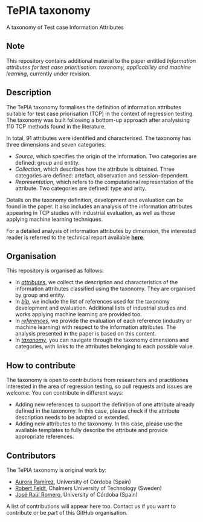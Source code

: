 # TePIA taxonomy
A taxonomy of Test case Information Attributes

## Note

This repository contains additional material to the paper entitled *Information attributes for test case prioritisation: taxonomy, applicability and machine learning*, currently under revision.

## Description

The TePIA taxonomy formalises the definition of information attributes suitable for test case priorisation (TCP) in the context of regression testing. The taxonomy was built following a bottom-up approach after analysising 110 TCP methods found in the literature. 

In total, 91 attributes were identified and characterised. The taxonomy has three dimensions and seven categories:

* *Source*, which specifies the origin of the information. Two categories are defined: group and entity.
* *Collection*, which describes how the attribute is obtained. Three categories are defined: artefact, observation and session-dependent.
* *Representation*, which refers to the computational representation of the attribute. Two categories are defined: type and arity.

Details on the taxonomy definition, development and evaluation can be found in the paper. It also includes an analysis of the information attributes appearing in TCP studies with industrial evaluation, as well as those applying machine learning techniques.  

For a detailed analysis of information attributes by dimension, the interested reader is referred to the technical report available [**here**](docs/tepia-taxonomy-tr.pdf).

## Organisation

This repository is organised as follows:

* In [*attributes*](attributes/README.md), we collect the description and characteristics of the information attributes classified using the taxonomy. They are organised by group and entity.
* In [*bib*](bib/README.md), we include the list of references used for the taxonomy development and evaluation. Additional lists of industrial studies and works applying machine learning are provided too.
* In [*references*](references/README.md), we provide the evaluation of each reference (industry or machine learning) with respect to the information attributes. The analysis presented in the paper is based on this content.
* In [*taxonomy*](taxonomy/README.md), you can navigate through the taxonomy dimensions and categories, with links to the attributes belonging to each possible value.

## How to contribute

The taxonomy is open to contributions from researchers and practitiones interested in the area of regression testing, so pull requests and issues are welcome. You can contribute in different ways:

* Adding new references to support the definition of one attribute already defined in the taxonomy. In this case, please check if the attribute description needs to be adapted or extended. 
* Adding new attributes to the taxonomy. In this case, please use the available templates to fully describe the attribute and provide appropriate references.

## Contributors

The TePIA taxonomy is original work by:

* [Aurora Ramírez](https://github.com/aurorarq), University of Córdoba (Spain)
* [Robert Feldt](https://github.com/robertfeldt), Chalmers University of Technology (Sweden)
* [José Raúl Romero](https://github.com/jrromero), University of Córdoba (Spain)

A list of contributions will appear here too. Contact us if you want to contribute or be part of this GitHub organisation.
